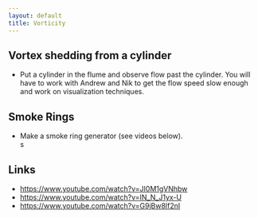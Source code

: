 ```yaml
---
layout: default
title: Vorticity
---
```


## Vortex shedding from a cylinder

 - Put a cylinder in the flume and observe flow past the cylinder.  You will have to work with Andrew and Nik to get the flow speed slow enough and work on visualization techniques.  

## Smoke Rings

  - Make a smoke ring generator (see videos below).  
  s

## Links

 - <https://www.youtube.com/watch?v=JI0M1gVNhbw>
 - <https://www.youtube.com/watch?v=IN_N_J1yx-U>
 - <https://www.youtube.com/watch?v=G9jBw8lf2nI>
